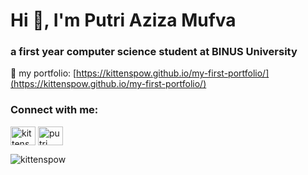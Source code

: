 <h1>Hi 👋, I'm Putri Aziza Mufva</h1>
<h3>a first year computer science student at BINUS University</h3>

🌱 my portfolio: [https://kittenspow.github.io/my-first-portfolio/](https://kittenspow.github.io/my-first-portfolio/)

<h3 align="left">Connect with me:</h3>
<p align="left">
<a href="https://twitter.com/kittenspow" target="blank"><img align="center" src="https://raw.githubusercontent.com/rahuldkjain/github-profile-readme-generator/master/src/images/icons/Social/twitter.svg" alt="kittenspow" height="30" width="40" /></a>
<a href="https://linkedin.com/in/putri aziza mufva" target="blank"><img align="center" src="https://raw.githubusercontent.com/rahuldkjain/github-profile-readme-generator/master/src/images/icons/Social/linked-in-alt.svg" alt="putri aziza mufva" height="30" width="40" /></a>
</p>

<p><img align="left" src="https://github-readme-stats.vercel.app/api/top-langs?username=kittenspow&show_icons=true&locale=en&layout=compact" alt="kittenspow" /></p>
